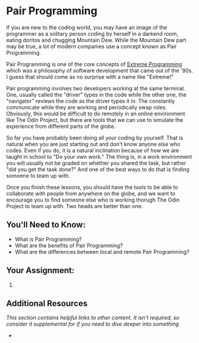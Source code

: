 # Pair Programming
<!-- *Estimated Time: .5 hrs* -->

If you are new to the coding world, you may have an image of the programmer as a solitary person coding by herself in a darkend room, eating doritos and chugging Mountain Dew. While the Mountain Dew part may be true, a lot of modern companies use a concept known as Pair Programming.

Pair Programming is one of the core concepts of [Extreme Programming](http://www.extremeprogramming.org/) which was a philosophy of software development that came out of the '90s. I guess that should come as no surprise with a name like "Extreme!"

Pair programming involves two developers working at the same terminal. One, usually called the "driver" types in the code while the other one, the "navigator" reviews the code as the driver types it in. The constantly communicate while they are working and periodically swap roles. Obviously, this would be difficult to do remotely in an online environment like The Odin Project, but there are tools that we can use to simulate the experience from different parts of the globe.

So far you have probably been doing all your coding by yourself. That is natural when you are just starting out and don't know anyone else who codes. Even if you do, it is a natural inclination because of how we are taught in school to "Do your own work." The thing is, in a work environment you will usually not be graded on whether you shared the task, but rather "did you get the task done?" And one of the best ways to do that is finding somoene to team up with.

Once you finish these lessons, you should have the tools to be able to collaborate with people from anywhere on the globe, and we want to encourage you to find someone else who is working thorugh The Odin Project to team up with. Two heads are better than one.

## You'll Need to Know:
* What is Pair Programming?
* What are the benefits of Pair Programming?
* What are the differences between local and remote Pair Programming?

## Your Assignment:

1. 

## Additional Resources

*This section contains helpful links to other content. It isn't required, so consider it supplemental for if you need to dive deeper into something*

* 
